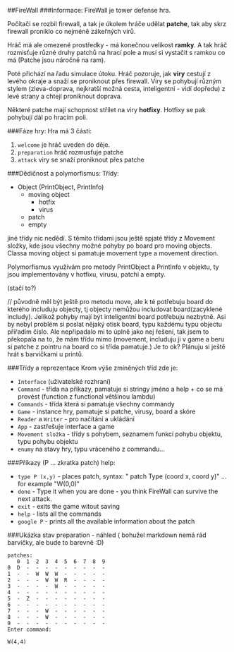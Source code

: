 ##FireWall
###Informace:
 FireWall je tower defense hra. 
 
 Počítači se rozbil firewall, a tak je úkolem hráče udělat **patche**, tak aby skrz firewall proniklo co nejméně zákeřných virů.
 
Hráč má ale omezené prostředky - má konečnou velikost **ramky**. A tak hráč rozmisťuje různé druhy patchů na hrací pole a musí si
vystačit s ramkou co má (Patche jsou náročné na ram).

Poté přichází na řadu simulace útoku. Hráč pozoruje, jak **viry** cestují z levého okraje a snaží se proniknout přes firewall. Viry se
pohybují různým stylem (zleva-doprava, nejkratší možná cesta, inteligentní - vidí dopředu) z levé strany a chtejí proniknout doprava.

Některé patche mají schopnost střílet na viry **hotfixy**. Hotfixy se pak pohybují dál po hracím poli.

###Fáze hry:
Hra má 3 části:
1. `welcome` je hráč uveden do děje.
2. `preparation` hráč rozmusťuje patche
3. `attack` viry se snaží proniknout přes patche

###Dědičnost a polymorfismus:
Třídy:
- Object (PrintObject, PrintInfo)
    - moving object
        - hotfix
        - virus
    - patch
    - empty
    
jiné třídy nic nedědí. S těmito třídami jsou ještě spjaté třídy z Movement složky, kde jsou všechny možné
pohyby po board pro moving objects. Classa moving object si pamatuje movement type a movement direction.

Polymorfismus využívám pro metody PrintObject a PrintInfo v objektu, ty jsou implementovány v 
hotfixu, virusu, patchi a empty. 
 
 (stačí to?)
 
 // původně měl být ještě pro metodu move, ale k té
potřebuju board do kterého includuju objecty, tj objecty nemůžou 
includovat board(zacyklené includy).
 Jelikož pohyby mají být inteligentní board potřebuju nezbytně.
Asi by nebyl problém si poslat nějaký otisk board, typu každému typu objectu přiřadím číslo. Ale
nepřipadalo mi to úplně jako nej řešení, tak jsem to překopala na to,
 že mám třídu mimo (movement, includuju ji v game a beru si patche z pointru 
 na board co  si třída pamatuje.) Je to ok? 
 Plánuju si ještě hrát s barvičkami u printů.

###Třídy a reprezentace
 Krom výše zmíněných tříd zde je: 
  - `Interface` (uživatelské rozhraní)
  - `Command` - třída na příkazy, pamatuje si stringy jméno a help + co se má provést (function z functional většinou lambdu)
  - `Commands` - třída která si pamatuje všechny commandy
  - `Game` - instance hry, pamatuje si patche, virusy, board a skóre
  - `Reader` a `Writer` - pro načítání a ukládání
  - `App` - zastřešuje interface a game
  - `Movement složka` - třídy s pohybem, seznamem funkcí pohybu objektu, typu pohybu objektu
  - `enumy` na stavy hry, typu vráceného z commandu...
    
###Příkazy
(P ... zkratka patch)
help:
- `type P (x,y)` -   places patch, syntax: " patch Type (coord x, coord y)" ... for example "W(0,0)"
- `done`         -   Type it when you are done - you think FireWall can survive the next attack.
- `exit`         -   exits the game witout saving
- `help`         -   lists all the commands
- `google P`     -   prints all the available information about the patch

###Ukázka 
stav preparation - náhled ( bohužel markdown nemá rád barvičky, ale bude to barevně :D)
```
patches:
   0  1  2  3  4  5  6  7  8  9
0  D  -  -  -  -  -  -  -  -  -
1  -  -  W  W  W  -  -  -  -  -
2  -  -  -  W  W  R  -  -  -  -
3  -  -  -  -  W  -  -  -  -  -
4  -  -  -  -  -  -  -  -  -  -
5  -  Z  -  -  -  -  -  -  -  -
6  -  -  -  -  -  -  -  -  -  -
7  -  -  -  W  -  -  -  -  -  -
8  -  -  -  W  -  -  -  -  -  -
9  -  -  -  -  -  -  -  -  -  -
Enter command: 

W(4,4)
``` 


 


    




